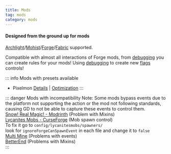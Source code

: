 ```yaml
---
title: Mods
tag: mods
category: mods
---
```


#### Designed from the ground up for mods

[Archlight](https://github.com/IzzelAliz/Arclight)/[Mohist](https://mohistmc.com/)/[Forge](https://files.minecraftforge.net/net/minecraftforge/forge/)/[Fabric](https://fabricmc.net/) supported.

Compatible with almost all interactions of Forge mods, from [debugging](/wiki/advanced/Debugging.html) you can create rules for your mods!
Using [debugging](/wiki/advanced/Debugging.html) to create new [flags](/wiki/advanced/Flags.html) controls!

::: info Mods with presets available
- Pixelmon [Details](/mods/Pixelmon) | [Optimization](/mods/Pixelmon.html#fitfc-s-optimization-for-pixelmon)
:::

::: danger Mods with incompatibility
Note: Some mods bypass events due to the platform not supporting the action or the mod not following standards, causing GD to not be able to capture these events to control them.  
[Snow! Real Magic! - Modrinth](https://modrinth.com/mod/snow-real-magic) (Problem with Mixins)  
[Lycanites Mobs - CurseForge](https://www.curseforge.com/minecraft/mc-mods/lycanites-mobs) (Mob spawn control)  
To fix it go to `config/lycanitesmobs/spawners/`  
look for `ignoreForgeCanSpawnEvent` in each file and change it to `false`  
[Multi Mine](https://www.curseforge.com/minecraft/mc-mods/multi-mine) (Problems with events)  
[BetterEnd](https://modrinth.com/mod/betterend) (Problems with Mixins)  
:::